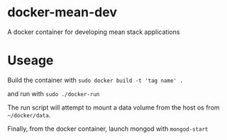 # docker-mean-dev
A docker container for developing mean stack applications

Useage
======

Build the container with `sudo docker build -t 'tag name' .`

and run with `sudo ./docker-run`

The run script will attempt to mount a data volume from the host os from `~/docker/data`.

Finally, from the docker container, launch mongod with `mongod-start`